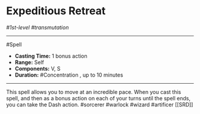 # Expeditious Retreat
*#1st-level #transmutation*
___ 
#Spell
- **Casting Time:** 1 bonus action
- **Range:** Self
- **Components:** V, S
- **Duration:** #Concentration , up to 10 minutes
---
This spell allows you to move at an incredible pace. When you cast this spell, and then as a bonus action on each of your turns until the spell ends, you can take the Dash action.
#sorcerer
#warlock
#wizard
#artificer
[[SRD]]